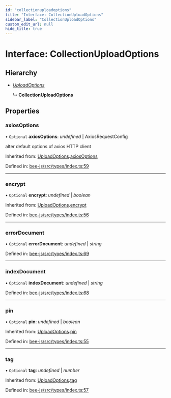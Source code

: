 ```yaml
---
id: "collectionuploadoptions"
title: "Interface: CollectionUploadOptions"
sidebar_label: "CollectionUploadOptions"
custom_edit_url: null
hide_title: true
---
```


# Interface: CollectionUploadOptions

## Hierarchy

* [*UploadOptions*](uploadoptions.md)

  ↳ **CollectionUploadOptions**

## Properties

### axiosOptions

• `Optional` **axiosOptions**: *undefined* \| AxiosRequestConfig

alter default options of axios HTTP client

Inherited from: [UploadOptions](uploadoptions.md).[axiosOptions](uploadoptions.md#axiosoptions)

Defined in: [bee-js/src/types/index.ts:59](https://github.com/ethersphere/bee-js/blob/430becc/src/types/index.ts#L59)

___

### encrypt

• `Optional` **encrypt**: *undefined* \| *boolean*

Inherited from: [UploadOptions](uploadoptions.md).[encrypt](uploadoptions.md#encrypt)

Defined in: [bee-js/src/types/index.ts:56](https://github.com/ethersphere/bee-js/blob/430becc/src/types/index.ts#L56)

___

### errorDocument

• `Optional` **errorDocument**: *undefined* \| *string*

Defined in: [bee-js/src/types/index.ts:69](https://github.com/ethersphere/bee-js/blob/430becc/src/types/index.ts#L69)

___

### indexDocument

• `Optional` **indexDocument**: *undefined* \| *string*

Defined in: [bee-js/src/types/index.ts:68](https://github.com/ethersphere/bee-js/blob/430becc/src/types/index.ts#L68)

___

### pin

• `Optional` **pin**: *undefined* \| *boolean*

Inherited from: [UploadOptions](uploadoptions.md).[pin](uploadoptions.md#pin)

Defined in: [bee-js/src/types/index.ts:55](https://github.com/ethersphere/bee-js/blob/430becc/src/types/index.ts#L55)

___

### tag

• `Optional` **tag**: *undefined* \| *number*

Inherited from: [UploadOptions](uploadoptions.md).[tag](uploadoptions.md#tag)

Defined in: [bee-js/src/types/index.ts:57](https://github.com/ethersphere/bee-js/blob/430becc/src/types/index.ts#L57)
